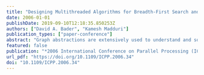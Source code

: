 ```yaml
---
title: "Designing Multithreaded Algorithms for Breadth-First Search and st-connectivity on the Cray MTA-2"
date: 2006-01-01
publishDate: 2019-09-10T12:18:35.850253Z
authors: ["David A. Bader", "Kamesh Madduri"]
publication_types: ["paper-conference"]
abstract: "Graph abstractions are extensively used to understand and solve challenging computational problems in various scientific and engineering domains. They have particularly gained prominence for applications involving large-scale networks. In this paper, we present fast parallel implementations of three fundamental graph theory problems, breadth-first search, st-connectivity and shortest paths for unweighted graphs, on multithreaded architectures such as the Cray MTA-2. The architectural features of the MTA-2 aid the design of simple, scalable and high-performance graph algorithms. We test our implementations on large scale-free and sparse random graph instances, and report impressive results, both for algorithm execution time and parallel performance. For instance, breadth-first search on a scale-free graph of 400 million vertices and 2 billion edges takes less than 5 seconds on a 40-processor MTA-2 system with an absolute speedup of close to 30. This is a significant result in parallel computing, as prior implementations of parallel graph algorithms report very limited or no speedup on irregular and sparse graphs, when compared to the best sequential implementation"
featured: false
publication: "*2006 International Conference on Parallel Processing (ICPP 2006), 14-18 August 2006, Columbus, Ohio, USA*"
url_pdf: "https://doi.org/10.1109/ICPP.2006.34"
doi: "10.1109/ICPP.2006.34"
---
```


